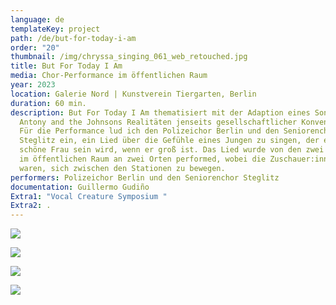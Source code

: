 ```yaml
---
language: de
templateKey: project
path: /de/but-for-today-i-am
order: "20"
thumbnail: /img/chryssa_singing_061_web_retouched.jpg
title: But For Today I Am
media: Chor-Performance im öffentlichen Raum
year: 2023
location: Galerie Nord | Kunstverein Tiergarten, Berlin
duration: 60 min.
description: But For Today I Am thematisiert mit der Adaption eines Songs von
  Antony and the Johnsons Realitäten jenseits gesellschaftlicher Konventionen.
  Für die Performance lud ich den Polizeichor Berlin und den Seniorenchor
  Steglitz ein, ein Lied über die Gefühle eines Jungen zu singen, der eine
  schöne Frau sein wird, wenn er groß ist. Das Lied wurde von den zwei Gruppen
  im öffentlichen Raum an zwei Orten performed, wobei die Zuschauer:innen frei
  waren, sich zwischen den Stationen zu bewegen.
performers: Polizeichor Berlin und den Seniorenchor Steglitz
documentation: Guillermo Gudiño
Extra1: "Vocal Creature Symposium "
Extra2: .
---
```

![](/img/chryssa_singing_188_web_retouched.jpg)

![](/img/chryssa_singing_087_web_retouched.jpg)

![](/img/chryssa_singing_311_web_retouched.jpg)

![](/img/chryssa_singing_328_web_retouched.jpg)